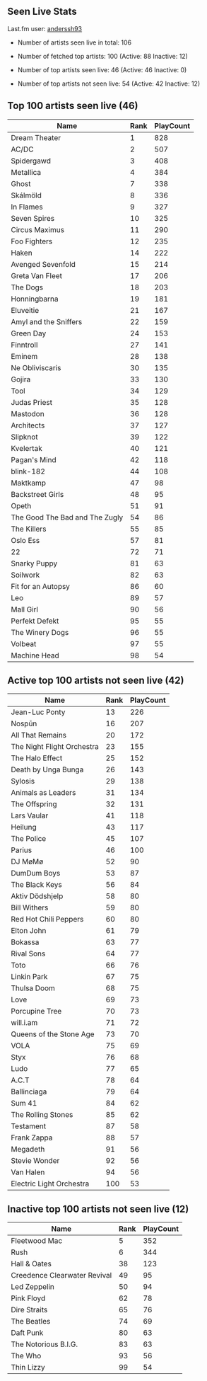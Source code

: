 ## Seen Live Stats

Last.fm user: [anderssh93](https://www.last.fm/user/anderssh93)

- Number of artists seen live in total: 106

- Number of fetched top artists: 100 (Active: 88 Inactive: 12)

- Number of top artists seen live: 46 (Active: 46 Inactive: 0)

- Number of top artists not seen live: 54 (Active: 42 Inactive: 12)

## Top 100 artists seen live (46)

Name                           | Rank | PlayCount
------------------------------ | ---- | ---------
Dream Theater                  | 1    | 828      
AC/DC                          | 2    | 507      
Spidergawd                     | 3    | 408      
Metallica                      | 4    | 384      
Ghost                          | 7    | 338      
Skálmöld                       | 8    | 336      
In Flames                      | 9    | 327      
Seven Spires                   | 10   | 325      
Circus Maximus                 | 11   | 290      
Foo Fighters                   | 12   | 235      
Haken                          | 14   | 222      
Avenged Sevenfold              | 15   | 214      
Greta Van Fleet                | 17   | 206      
The Dogs                       | 18   | 203      
Honningbarna                   | 19   | 181      
Eluveitie                      | 21   | 167      
Amyl and the Sniffers          | 22   | 159      
Green Day                      | 24   | 153      
Finntroll                      | 27   | 141      
Eminem                         | 28   | 138      
Ne Obliviscaris                | 30   | 135      
Gojira                         | 33   | 130      
Tool                           | 34   | 129      
Judas Priest                   | 35   | 128      
Mastodon                       | 36   | 128      
Architects                     | 37   | 127      
Slipknot                       | 39   | 122      
Kvelertak                      | 40   | 121      
Pagan's Mind                   | 42   | 118      
blink-182                      | 44   | 108      
Maktkamp                       | 47   | 98       
Backstreet Girls               | 48   | 95       
Opeth                          | 51   | 91       
The Good The Bad and The Zugly | 54   | 86       
The Killers                    | 55   | 85       
Oslo Ess                       | 57   | 81       
22                             | 72   | 71       
Snarky Puppy                   | 81   | 63       
Soilwork                       | 82   | 63       
Fit for an Autopsy             | 86   | 60       
Leo                            | 89   | 57       
Mall Girl                      | 90   | 56       
Perfekt Defekt                 | 95   | 55       
The Winery Dogs                | 96   | 55       
Volbeat                        | 97   | 55       
Machine Head                   | 98   | 54       

## Active top 100 artists not seen live (42)

Name                       | Rank | PlayCount
-------------------------- | ---- | ---------
Jean-Luc Ponty             | 13   | 226      
Nospūn                     | 16   | 207      
All That Remains           | 20   | 172      
The Night Flight Orchestra | 23   | 155      
The Halo Effect            | 25   | 152      
Death by Unga Bunga        | 26   | 143      
Sylosis                    | 29   | 138      
Animals as Leaders         | 31   | 134      
The Offspring              | 32   | 131      
Lars Vaular                | 41   | 118      
Heilung                    | 43   | 117      
The Police                 | 45   | 107      
Parius                     | 46   | 100      
DJ MøMø                    | 52   | 90       
DumDum Boys                | 53   | 87       
The Black Keys             | 56   | 84       
Aktiv Dödshjelp            | 58   | 80       
Bill Withers               | 59   | 80       
Red Hot Chili Peppers      | 60   | 80       
Elton John                 | 61   | 79       
Bokassa                    | 63   | 77       
Rival Sons                 | 64   | 77       
Toto                       | 66   | 76       
Linkin Park                | 67   | 75       
Thulsa Doom                | 68   | 75       
Love                       | 69   | 73       
Porcupine Tree             | 70   | 73       
will.i.am                  | 71   | 72       
Queens of the Stone Age    | 73   | 70       
VOLA                       | 75   | 69       
Styx                       | 76   | 68       
Ludo                       | 77   | 65       
A.C.T                      | 78   | 64       
Ballinciaga                | 79   | 64       
Sum 41                     | 84   | 62       
The Rolling Stones         | 85   | 62       
Testament                  | 87   | 58       
Frank Zappa                | 88   | 57       
Megadeth                   | 91   | 56       
Stevie Wonder              | 92   | 56       
Van Halen                  | 94   | 56       
Electric Light Orchestra   | 100  | 53       

## Inactive top 100 artists not seen live (12)

Name                         | Rank | PlayCount
---------------------------- | ---- | ---------
Fleetwood Mac                | 5    | 352      
Rush                         | 6    | 344      
Hall & Oates                 | 38   | 123      
Creedence Clearwater Revival | 49   | 95       
Led Zeppelin                 | 50   | 94       
Pink Floyd                   | 62   | 78       
Dire Straits                 | 65   | 76       
The Beatles                  | 74   | 69       
Daft Punk                    | 80   | 63       
The Notorious B.I.G.         | 83   | 63       
The Who                      | 93   | 56       
Thin Lizzy                   | 99   | 54       
